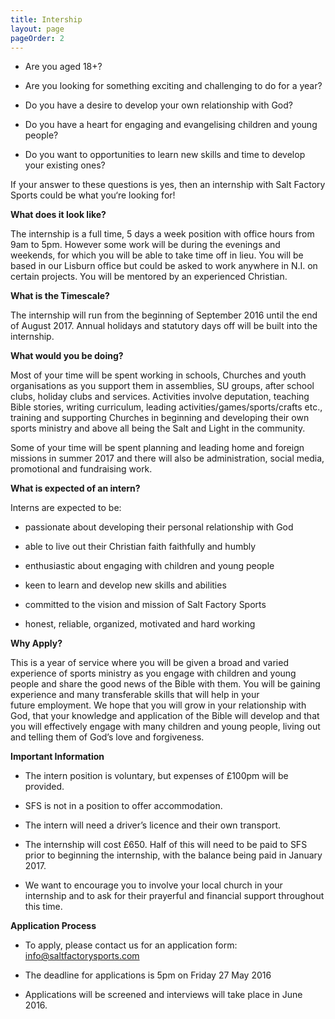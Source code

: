 ```yaml
---
title: Intership
layout: page
pageOrder: 2
---
```




* Are you aged 18+?

* Are you looking for something exciting and challenging to do for a year?

* Do you have a desire to develop your own relationship with God?

* Do you have a heart for engaging and evangelising children and young people?

* Do you want to opportunities to learn new skills and time to develop your existing ones?

If your answer to these questions is yes, then an internship with Salt Factory Sports could be what you‘re looking for!

**What does it look like?**

The internship is a full time, 5 days a week position with office hours from 9am to 5pm.  However some work will be during the evenings and weekends, for which you will be able to take time off in lieu.  You will be based in our Lisburn office but could be asked to work anywhere in N.I. on certain projects.  You will be mentored by an experienced Christian.

**What is the Timescale?**

The internship will run from the beginning of September 2016 until the end of August 2017.   Annual holidays and statutory days off will be built into the internship.

**What would you be doing?**

Most of your time will be spent working in schools, Churches and youth organisations as you support them in assemblies, SU groups, after school clubs, holiday clubs and services.  Activities involve deputation, teaching Bible stories, writing curriculum, leading activities/games/sports/crafts etc., training and supporting Churches in beginning and developing their own sports ministry and above all being the Salt and Light in the community.

Some of your time will be spent planning and leading home and foreign missions in summer 2017 and there will also be administration, social media, promotional and fundraising work.

**What is expected of an intern?**

Interns are expected to be:

* passionate about developing their personal relationship with God

* able to live out their Christian faith faithfully and humbly

* enthusiastic about engaging with children and young people

* keen to learn and develop new skills and abilities

* committed to the vision and mission of Salt Factory Sports

* honest, reliable, organized, motivated and hard working

**Why Apply?**

This is a year of service where you will be given a broad and varied experience of sports ministry as you engage with children and young people and share the good news of the Bible with them. You will be gaining experience and many transferable skills that will help in your future employment.  We hope that you will grow in your relationship with God, that your knowledge and application of the Bible will develop and that you will effectively engage with many children and young people, living out and telling them of God’s love and forgiveness.

**Important Information**

* The intern position is voluntary, but expenses of £100pm will be provided.

* SFS is not in a position to offer accommodation.

* The intern will need a driver’s licence and their own transport.

* The internship will cost £650.  Half of this will need to be paid to SFS prior to beginning the internship, with the balance being paid in January 2017.

* We want to encourage you to involve your local church in your internship and to ask for their prayerful and financial support throughout this time.

**Application Process**

* To apply, please contact us for an application form:  info@saltfactorysports.com

* The deadline for applications is 5pm on Friday 27 May 2016

* Applications will be screened and interviews will take place in June 2016.
